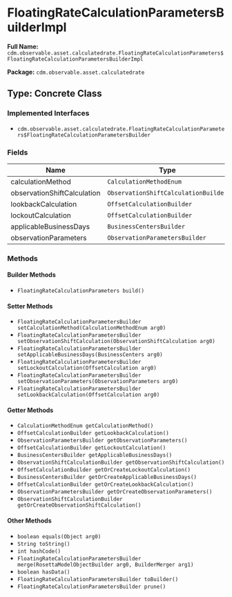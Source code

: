 # FloatingRateCalculationParametersBuilderImpl

**Full Name:** `cdm.observable.asset.calculatedrate.FloatingRateCalculationParameters$FloatingRateCalculationParametersBuilderImpl`

**Package:** `cdm.observable.asset.calculatedrate`

## Type: Concrete Class

### Implemented Interfaces

- `cdm.observable.asset.calculatedrate.FloatingRateCalculationParameters$FloatingRateCalculationParametersBuilder`

### Fields

| Name | Type | Description |
|------|------|-------------|
| calculationMethod | `CalculationMethodEnum` |  |
| observationShiftCalculation | `ObservationShiftCalculationBuilder` |  |
| lookbackCalculation | `OffsetCalculationBuilder` |  |
| lockoutCalculation | `OffsetCalculationBuilder` |  |
| applicableBusinessDays | `BusinessCentersBuilder` |  |
| observationParameters | `ObservationParametersBuilder` |  |

### Methods

#### Builder Methods

- `FloatingRateCalculationParameters build()`

#### Setter Methods

- `FloatingRateCalculationParametersBuilder setCalculationMethod(CalculationMethodEnum arg0)`
- `FloatingRateCalculationParametersBuilder setObservationShiftCalculation(ObservationShiftCalculation arg0)`
- `FloatingRateCalculationParametersBuilder setApplicableBusinessDays(BusinessCenters arg0)`
- `FloatingRateCalculationParametersBuilder setLockoutCalculation(OffsetCalculation arg0)`
- `FloatingRateCalculationParametersBuilder setObservationParameters(ObservationParameters arg0)`
- `FloatingRateCalculationParametersBuilder setLookbackCalculation(OffsetCalculation arg0)`

#### Getter Methods

- `CalculationMethodEnum getCalculationMethod()`
- `OffsetCalculationBuilder getLookbackCalculation()`
- `ObservationParametersBuilder getObservationParameters()`
- `OffsetCalculationBuilder getLockoutCalculation()`
- `BusinessCentersBuilder getApplicableBusinessDays()`
- `ObservationShiftCalculationBuilder getObservationShiftCalculation()`
- `OffsetCalculationBuilder getOrCreateLockoutCalculation()`
- `BusinessCentersBuilder getOrCreateApplicableBusinessDays()`
- `OffsetCalculationBuilder getOrCreateLookbackCalculation()`
- `ObservationParametersBuilder getOrCreateObservationParameters()`
- `ObservationShiftCalculationBuilder getOrCreateObservationShiftCalculation()`

#### Other Methods

- `boolean equals(Object arg0)`
- `String toString()`
- `int hashCode()`
- `FloatingRateCalculationParametersBuilder merge(RosettaModelObjectBuilder arg0, BuilderMerger arg1)`
- `boolean hasData()`
- `FloatingRateCalculationParametersBuilder toBuilder()`
- `FloatingRateCalculationParametersBuilder prune()`

